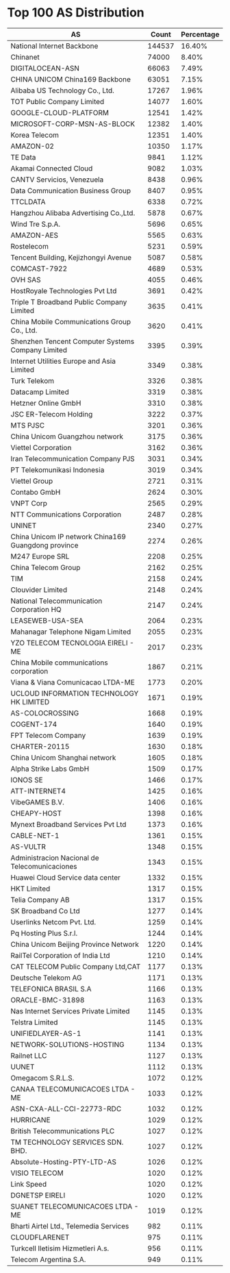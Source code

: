 # Top 100 AS Distribution
| AS | Count | Percentage |
|----|----|----|
| National Internet Backbone | 144537 | 16.40% |
| Chinanet | 74000 | 8.40% |
| DIGITALOCEAN-ASN | 66063 | 7.49% |
| CHINA UNICOM China169 Backbone | 63051 | 7.15% |
| Alibaba US Technology Co., Ltd. | 17267 | 1.96% |
| TOT Public Company Limited | 14077 | 1.60% |
| GOOGLE-CLOUD-PLATFORM | 12541 | 1.42% |
| MICROSOFT-CORP-MSN-AS-BLOCK | 12382 | 1.40% |
| Korea Telecom | 12351 | 1.40% |
| AMAZON-02 | 10350 | 1.17% |
| TE Data | 9841 | 1.12% |
| Akamai Connected Cloud | 9082 | 1.03% |
| CANTV Servicios, Venezuela | 8438 | 0.96% |
| Data Communication Business Group | 8407 | 0.95% |
| TTCLDATA | 6338 | 0.72% |
| Hangzhou Alibaba Advertising Co.,Ltd. | 5878 | 0.67% |
| Wind Tre S.p.A. | 5696 | 0.65% |
| AMAZON-AES | 5565 | 0.63% |
| Rostelecom | 5231 | 0.59% |
| Tencent Building, Kejizhongyi Avenue | 5087 | 0.58% |
| COMCAST-7922 | 4689 | 0.53% |
| OVH SAS | 4055 | 0.46% |
| HostRoyale Technologies Pvt Ltd | 3691 | 0.42% |
| Triple T Broadband Public Company Limited | 3635 | 0.41% |
| China Mobile Communications Group Co., Ltd. | 3620 | 0.41% |
| Shenzhen Tencent Computer Systems Company Limited | 3395 | 0.39% |
| Internet Utilities Europe and Asia Limited | 3349 | 0.38% |
| Turk Telekom | 3326 | 0.38% |
| Datacamp Limited | 3319 | 0.38% |
| Hetzner Online GmbH | 3310 | 0.38% |
| JSC ER-Telecom Holding | 3222 | 0.37% |
| MTS PJSC | 3201 | 0.36% |
| China Unicom Guangzhou network | 3175 | 0.36% |
| Viettel Corporation | 3162 | 0.36% |
| Iran Telecommunication Company PJS | 3031 | 0.34% |
| PT Telekomunikasi Indonesia | 3019 | 0.34% |
| Viettel Group | 2721 | 0.31% |
| Contabo GmbH | 2624 | 0.30% |
| VNPT Corp | 2565 | 0.29% |
| NTT Communications Corporation | 2487 | 0.28% |
| UNINET | 2340 | 0.27% |
| China Unicom IP network China169 Guangdong province | 2274 | 0.26% |
| M247 Europe SRL | 2208 | 0.25% |
| China Telecom Group | 2162 | 0.25% |
| TIM | 2158 | 0.24% |
| Clouvider Limited | 2148 | 0.24% |
| National Telecommunication Corporation HQ | 2147 | 0.24% |
| LEASEWEB-USA-SEA | 2064 | 0.23% |
| Mahanagar Telephone Nigam Limited | 2055 | 0.23% |
| YZO TELECOM TECNOLOGIA EIRELI - ME | 2017 | 0.23% |
| China Mobile communications corporation | 1867 | 0.21% |
| Viana & Viana Comunicacao LTDA-ME | 1773 | 0.20% |
| UCLOUD INFORMATION TECHNOLOGY HK LIMITED | 1671 | 0.19% |
| AS-COLOCROSSING | 1668 | 0.19% |
| COGENT-174 | 1640 | 0.19% |
| FPT Telecom Company | 1639 | 0.19% |
| CHARTER-20115 | 1630 | 0.18% |
| China Unicom Shanghai network | 1605 | 0.18% |
| Alpha Strike Labs GmbH | 1509 | 0.17% |
| IONOS SE | 1466 | 0.17% |
| ATT-INTERNET4 | 1425 | 0.16% |
| VibeGAMES B.V. | 1406 | 0.16% |
| CHEAPY-HOST | 1398 | 0.16% |
| Mynext Broadband Services Pvt Ltd | 1373 | 0.16% |
| CABLE-NET-1 | 1361 | 0.15% |
| AS-VULTR | 1348 | 0.15% |
| Administracion Nacional de Telecomunicaciones | 1343 | 0.15% |
| Huawei Cloud Service data center | 1332 | 0.15% |
| HKT Limited | 1317 | 0.15% |
| Telia Company AB | 1317 | 0.15% |
| SK Broadband Co Ltd | 1277 | 0.14% |
| Userlinks Netcom Pvt. Ltd. | 1259 | 0.14% |
| Pq Hosting Plus S.r.l. | 1244 | 0.14% |
| China Unicom Beijing Province Network | 1220 | 0.14% |
| RailTel Corporation of India Ltd | 1210 | 0.14% |
| CAT TELECOM Public Company Ltd,CAT | 1177 | 0.13% |
| Deutsche Telekom AG | 1171 | 0.13% |
| TELEFONICA BRASIL S.A | 1166 | 0.13% |
| ORACLE-BMC-31898 | 1163 | 0.13% |
| Nas Internet Services Private Limited | 1145 | 0.13% |
| Telstra Limited | 1145 | 0.13% |
| UNIFIEDLAYER-AS-1 | 1141 | 0.13% |
| NETWORK-SOLUTIONS-HOSTING | 1134 | 0.13% |
| Railnet LLC | 1127 | 0.13% |
| UUNET | 1112 | 0.13% |
| Omegacom S.R.L.S. | 1072 | 0.12% |
| CANAA TELECOMUNICACOES LTDA - ME | 1033 | 0.12% |
| ASN-CXA-ALL-CCI-22773-RDC | 1032 | 0.12% |
| HURRICANE | 1029 | 0.12% |
| British Telecommunications PLC | 1027 | 0.12% |
| TM TECHNOLOGY SERVICES SDN. BHD. | 1027 | 0.12% |
| Absolute-Hosting-PTY-LTD-AS | 1026 | 0.12% |
| VISIO TELECOM | 1020 | 0.12% |
| Link Speed | 1020 | 0.12% |
| DGNETSP EIRELI | 1020 | 0.12% |
| SUANET TELECOMUNICACOES LTDA - ME | 1019 | 0.12% |
| Bharti Airtel Ltd., Telemedia Services | 982 | 0.11% |
| CLOUDFLARENET | 975 | 0.11% |
| Turkcell Iletisim Hizmetleri A.s. | 956 | 0.11% |
| Telecom Argentina S.A. | 949 | 0.11% |
